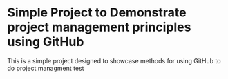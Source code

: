 # Simple Project to Demonstrate project management principles using GitHub

This is a simple project designed to showcase methods for using GitHub to do project managment
test
